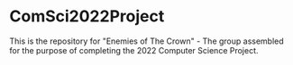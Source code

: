 # ComSci2022Project
This is the repository for "Enemies of The Crown" - The group assembled for the purpose of completing the 2022 Computer Science Project.
